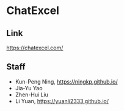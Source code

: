 # ChatExcel
## Link
https://chatexcel.com/

## Staff
- Kun-Peng Ning, https://ningkp.github.io/
- Jia-Yu Yao
- Zhen-Hui Liu
- Li Yuan, https://yuanli2333.github.io/
